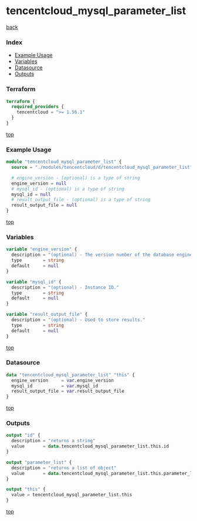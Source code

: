 # tencentcloud_mysql_parameter_list

[back](../tencentcloud.md)

### Index

- [Example Usage](#example-usage)
- [Variables](#variables)
- [Datasource](#datasource)
- [Outputs](#outputs)

### Terraform

```terraform
terraform {
  required_providers {
    tencentcloud = ">= 1.56.1"
  }
}
```

[top](#index)

### Example Usage

```terraform
module "tencentcloud_mysql_parameter_list" {
  source = "./modules/tencentcloud/d/tencentcloud_mysql_parameter_list"

  # engine_version - (optional) is a type of string
  engine_version = null
  # mysql_id - (optional) is a type of string
  mysql_id = null
  # result_output_file - (optional) is a type of string
  result_output_file = null
}
```

[top](#index)

### Variables

```terraform
variable "engine_version" {
  description = "(optional) - The version number of the database engine to use. Supported versions include 5.5/5.6/5.7."
  type        = string
  default     = null
}

variable "mysql_id" {
  description = "(optional) - Instance ID."
  type        = string
  default     = null
}

variable "result_output_file" {
  description = "(optional) - Used to store results."
  type        = string
  default     = null
}
```

[top](#index)

### Datasource

```terraform
data "tencentcloud_mysql_parameter_list" "this" {
  engine_version     = var.engine_version
  mysql_id           = var.mysql_id
  result_output_file = var.result_output_file
}
```

[top](#index)

### Outputs

```terraform
output "id" {
  description = "returns a string"
  value       = data.tencentcloud_mysql_parameter_list.this.id
}

output "parameter_list" {
  description = "returns a list of object"
  value       = data.tencentcloud_mysql_parameter_list.this.parameter_list
}

output "this" {
  value = tencentcloud_mysql_parameter_list.this
}
```

[top](#index)